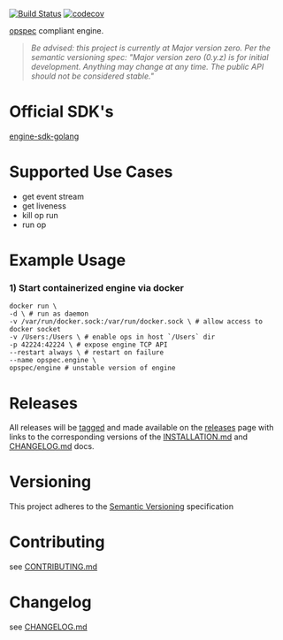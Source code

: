 [![Build Status](https://travis-ci.org/opspec-io/engine.svg?branch=master)](https://travis-ci.org/opspec-io/engine)
[![codecov](https://codecov.io/gh/opspec-io/engine/branch/master/graph/badge.svg)](https://codecov.io/gh/opspec-io/engine)

[opspec](http://opspec.io) compliant engine.

> *Be advised: this project is currently at Major version zero. Per the
> semantic versioning spec: "Major version zero (0.y.z) is for initial
> development. Anything may change at any time. The public API should
> not be considered stable."*

# Official SDK's

[engine-sdk-golang](https://github.com/opspec-io/engine-sdk-golang)

# Supported Use Cases

- get event stream
- get liveness
- kill op run
- run op

# Example Usage

### 1) Start containerized engine via docker

```SHELL
docker run \
-d \ # run as daemon
-v /var/run/docker.sock:/var/run/docker.sock \ # allow access to docker socket
-v /Users:/Users \ # enable ops in host `/Users` dir
-p 42224:42224 \ # expose engine TCP API
--restart always \ # restart on failure
--name opspec.engine \
opspec/engine # unstable version of engine
```

# Releases

All releases will be [tagged](https://github.com/opspec-io/engine/tags)
and made available on the
[releases](https://github.com/opspec-io/engine/releases) page with links
to the corresponding versions of the [INSTALLATION.md](INSTALLATION.md)
and [CHANGELOG.md](CHANGELOG.md) docs.

# Versioning

This project adheres to the [Semantic Versioning](http://semver.org/)
specification

# Contributing

see [CONTRIBUTING.md](CONTRIBUTING.md)

# Changelog

see [CHANGELOG.md](CHANGELOG.md)
